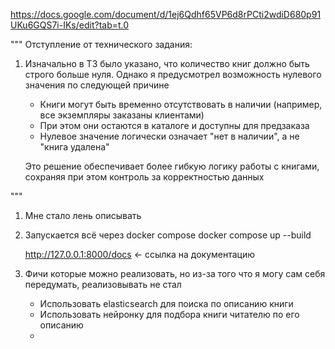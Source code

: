 https://docs.google.com/document/d/1ej6Qdhf65VP6d8rPCti2wdiD680p91UKu6GQS7i-IKs/edit?tab=t.0

"""
Отступление от технического задания:

1. Изначально в ТЗ было указано, что количество книг должно быть строго больше нуля. Однако я предусмотрел возможность нулевого значения по следующей причине
    - Книги могут быть временно отсутствовать в наличии (например, все экземпляры заказаны клиентами)
    - При этом они остаются в каталоге и доступны для предзаказа
    - Нулевое значение логически означает "нет в наличии", а не "книга удалена"
    
    Это решение обеспечивает более гибкую логику работы с книгами, сохраняя при этом контроль за корректностью данных

"""


1. Мне стало лень описывать
2. Запускается всё через docker compose
    docker compose up --build

    http://127.0.0.1:8000/docs <- ссылка на документацию


3. Фичи которые можно реализовать, но из-за того что я могу сам себя передумать, реализовывать не стал
    - Использовать elasticsearch для поиска по описанию книги
    - Использовать нейронку для подбора книги читателю по его описанию
    - 